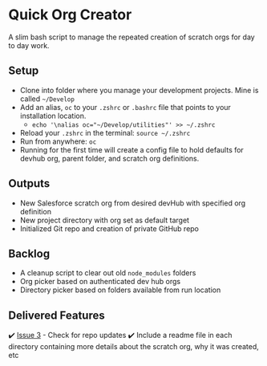 # Quick Org Creator

A slim bash script to manage the repeated creation of scratch orgs for day to day work.

## Setup

- Clone into folder where you manage your development projects. Mine is called `~/Develop`
- Add an alias, `oc` to your `.zshrc` or `.bashrc` file that points to your installation location.
  - `echo '\nalias oc="~/Develop/utilities"' >> ~/.zshrc`
- Reload your `.zshrc` in the terminal: `source ~/.zshrc`
- Run from anywhere: `oc`
- Running for the first time will create a config file to hold defaults for devhub org, parent folder, and scratch org definitions.

## Outputs

- New Salesforce scratch org from desired devHub with specified org definition
- New project directory with org set as default target
- Initialized Git repo and creation of private GitHub repo

## Backlog

- A cleanup script to clear out old `node_modules` folders
- Org picker based on authenticated dev hub orgs
- Directory picker based on folders available from run location

## Delivered Features

✔️ [Issue 3](https://github.com/mvogelgesang/quick-org-creator/issues/3) - Check for repo updates 
✔️ Include a readme file in each directory containing more details about the scratch org, why it was created, etc
